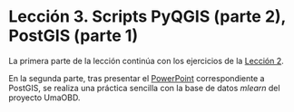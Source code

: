 # Lección 3. Scripts PyQGIS (parte 2), PostGIS (parte 1)

La primera parte de la lección continúa con los ejercicios de la [Lección 2](../lesson%20geo%202/README.md).

En la segunda parte, tras presentar el [PowerPoint](./Accelerating%20Geospatial%20Analytics%20-%20Lecture%203%20-%20POSTGIS%20.pptx) correspondiente a PostGIS, se realiza una práctica sencilla con la base de datos _mlearn_ del proyecto UmaOBD.

